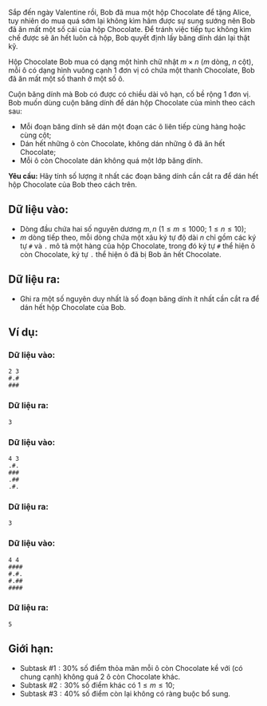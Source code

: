 Sắp đến ngày Valentine rồi, Bob đã mua một hộp Chocolate để tặng Alice, tuy nhiên do mua quá sớm lại không kìm hãm được sự sung sướng nên Bob đã ăn mất một số cái của hộp Chocolate. Để tránh việc tiếp tục không kìm chế được sẽ ăn hết luôn cả hộp, Bob quyết định lấy băng dính dán lại thật kỹ.

Hộp Chocolate Bob mua có dạng một hình chữ nhật $m\times n$ ($m$ dòng, $n$ cột), mỗi ô có dạng hình vuông cạnh $1$ đơn vị có chứa một thanh Chocolate, Bob đã ăn mất một số thanh ở một số ô.

Cuộn băng dính mà Bob có được có chiều dài vô hạn, cố bề rộng $1$ đơn vị. Bob muốn dùng cuộn băng dính để dán hộp Chocolate của mình theo cách sau:
- Mỗi đoạn băng dính sẽ dán một đoạn các ô liên tiếp cùng hàng hoặc cùng cột;
- Dán hết những ô còn Chocolate, không dán những ô đã ăn hết Chocolate;
- Mỗi ô còn Chocolate dán không quá một lớp băng dính.

**Yêu cầu:** Hãy tính số lượng ít nhất các đoạn băng dính cần cắt ra để dán hết hộp Chocolate của Bob theo cách trên.

## Dữ liệu vào:
- Dòng đầu chứa hai số nguyên dương $m, n\ \left(1\le m\le1000;\ 1\le n\le10\right)$;
- $m$ dòng tiếp theo, mỗi dòng chứa một xâu ký tự độ dài $n$ chỉ gồm các ký tự `#` và `.` mô tả một hàng của hộp Chocolate, trong đó ký tự `#` thể hiện ô còn Chocolate, ký tự `.` thể hiện ô đã bị Bob ăn hết Chocolate.

## Dữ liệu ra:
- Ghi ra một số nguyên duy nhất là số đoạn băng dính ít nhất cần cắt ra để dán hết hộp Chocolate của Bob.

## Ví dụ:
### Dữ liệu vào:
```
2 3
#.#
###
```

### Dữ liệu ra:
```
3
```

### Dữ liệu vào:
```
4 3
.#.
###
.##
.#.
```

### Dữ liệu ra:
```
3
```

### Dữ liệu vào:
```
4 4
####
#.#.
#.##
####
```

### Dữ liệu ra:
```
5
```

## Giới hạn:
- Subtask $\#1: 30\%$ số điểm thỏa mãn mỗi ô còn Chocolate kề với (có chung cạnh) không quá $2$ ô còn Chocolate khác.
- Subtask $\#2: 30\%$ số điểm khác có $1\le m\le 10$;
- Subtask $\#3: 40\%$ số điểm còn lại không có ràng buộc bổ sung.